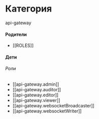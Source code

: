 # Категория

api-gateway


#### Родители

- [[ROLES]]


#### Дети

###### Роли
- [[api-gateway.admin]]
- [[api-gateway.auditor]]
- [[api-gateway.editor]]
- [[api-gateway.viewer]]
- [[api-gateway.websocketBroadcaster]]
- [[api-gateway.websocketWriter]]
